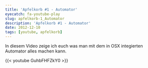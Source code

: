 ```yaml
---
title: 'Apfelkorb #1 - Automator'
eyecatch: fa-youtube-play
slug: apfelkorb-1_Automator
description: 'Apfelkorb #1 - Automator'
date: 2012-12-10
tags: [youtube, apfelkorb]
---
```


In diesem Video zeige ich euch was man mit dem in OSX integierten
Automator alles machen kann.

{{< youtube GuhbFHFZkY0 >}}
